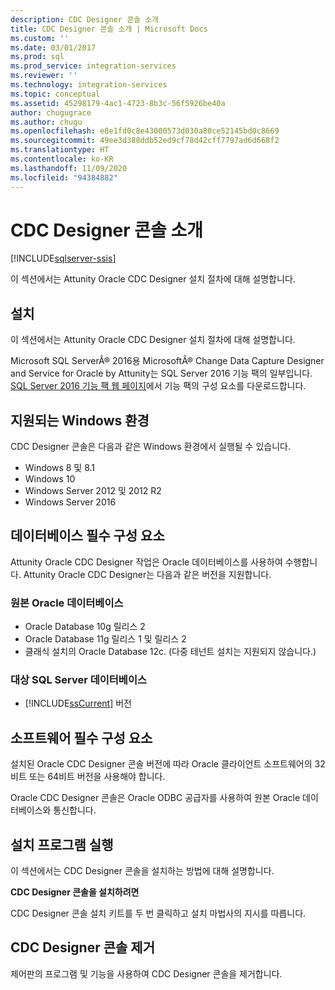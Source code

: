 ```yaml
---
description: CDC Designer 콘솔 소개
title: CDC Designer 콘솔 소개 | Microsoft Docs
ms.custom: ''
ms.date: 03/01/2017
ms.prod: sql
ms.prod_service: integration-services
ms.reviewer: ''
ms.technology: integration-services
ms.topic: conceptual
ms.assetid: 45298179-4ac1-4723-8b3c-56f5926be40a
author: chugugrace
ms.author: chugu
ms.openlocfilehash: e8e1fd0c8e43000573d030a80ce52145bd0c8669
ms.sourcegitcommit: 49ee3d388ddb52ed9cf78d42cff7797ad6d668f2
ms.translationtype: HT
ms.contentlocale: ko-KR
ms.lasthandoff: 11/09/2020
ms.locfileid: "94384882"
---
```

# <a name="the-cdc-designer-console-introduction"></a>CDC Designer 콘솔 소개

[!INCLUDE[sqlserver-ssis](../../includes/applies-to-version/sqlserver-ssis.md)]


  이 섹션에서는 Attunity Oracle CDC Designer 설치 절차에 대해 설명합니다.  
  
## <a name="installation"></a>설치  
 이 섹션에서는 Attunity Oracle CDC Designer 설치 절차에 대해 설명합니다.  
  
 Microsoft SQL ServerÂ® 2016용 MicrosoftÂ® Change Data Capture Designer and Service for Oracle by Attunity는 SQL Server 2016 기능 팩의 일부입니다. [SQL Server 2016 기능 팩 웹 페이지](https://www.microsoft.com/download/details.aspx?id=56833)에서 기능 팩의 구성 요소를 다운로드합니다.  
  
## <a name="supported-windows-environments"></a>지원되는 Windows 환경  
 CDC Designer 콘솔은 다음과 같은 Windows 환경에서 실행될 수 있습니다.  
  
-   Windows 8 및 8.1  
-   Windows 10  
-   Windows Server 2012 및 2012 R2
-   Windows Server 2016

## <a name="database-prerequisites"></a>데이터베이스 필수 구성 요소  
 Attunity Oracle CDC Designer 작업은 Oracle 데이터베이스를 사용하여 수행합니다. Attunity Oracle CDC Designer는 다음과 같은 버전을 지원합니다.  
  
### <a name="source-oracle-database"></a>원본 Oracle 데이터베이스
  
-   Oracle Database 10g 릴리스 2
-   Oracle Database 11g 릴리스 1 및 릴리스 2
-   클래식 설치의 Oracle Database 12c. (다중 테넌트 설치는 지원되지 않습니다.)  

### <a name="target-sql-server-database"></a>대상 SQL Server 데이터베이스
  
-   [!INCLUDE[ssCurrent](../../includes/sscurrent-md.md)] 버전  
  
## <a name="software-prerequisites"></a>소프트웨어 필수 구성 요소  
 설치된 Oracle CDC Designer 콘솔 버전에 따라 Oracle 클라이언트 소프트웨어의 32비트 또는 64비트 버전을 사용해야 합니다.  
  
 Oracle CDC Designer 콘솔은 Oracle ODBC 공급자를 사용하여 원본 Oracle 데이터베이스와 통신합니다.  
  
## <a name="running-the-installation-program"></a>설치 프로그램 실행  
 이 섹션에서는 CDC Designer 콘솔을 설치하는 방법에 대해 설명합니다.  
  
 **CDC Designer 콘솔을 설치하려면**  
  
 CDC Designer 콘솔 설치 키트를 두 번 클릭하고 설치 마법사의 지시를 따릅니다.  
  
## <a name="uninstalling-the-cdc-designer-console"></a>CDC Designer 콘솔 제거  
 제어판의 프로그램 및 기능을 사용하여 CDC Designer 콘솔을 제거합니다.  
  
  
